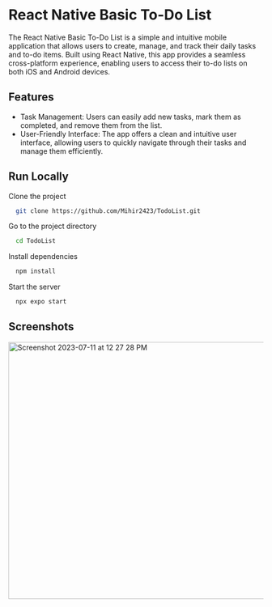 
# React Native Basic To-Do List

The React Native Basic To-Do List is a simple and intuitive mobile application that allows users to create, manage, and track their daily tasks and to-do items. Built using React Native, this app provides a seamless cross-platform experience, enabling users to access their to-do lists on both iOS and Android devices.





## Features

- Task Management: Users can easily add new tasks, mark them as completed, and remove them from the list.
- User-Friendly Interface: The app offers a clean and intuitive user interface, allowing users to quickly navigate through their tasks and manage them efficiently.


## Run Locally

Clone the project

```bash
  git clone https://github.com/Mihir2423/TodoList.git
```

Go to the project directory

```bash
  cd TodoList
```

Install dependencies

```bash
  npm install
```

Start the server

```bash
  npx expo start
```

## Screenshots

<img width="508" alt="Screenshot 2023-07-11 at 12 27 28 PM" src="https://github.com/Mihir2423/TodoList/assets/93427284/471dadf1-0995-4e39-90c6-2c4981af1afd">



